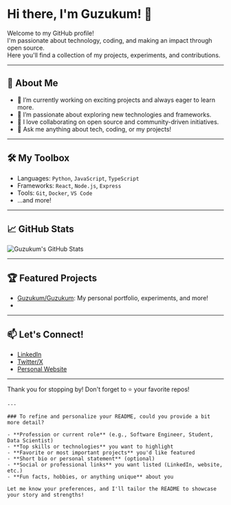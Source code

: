 # Hi there, I'm Guzukum! 👋

Welcome to my GitHub profile!  
I'm passionate about technology, coding, and making an impact through open source.  
Here you'll find a collection of my projects, experiments, and contributions.

---

## 🚀 About Me

- 🔭 I’m currently working on exciting projects and always eager to learn more.
- 🌱 I’m passionate about exploring new technologies and frameworks.
- 🤝 I love collaborating on open source and community-driven initiatives.
- 💬 Ask me anything about tech, coding, or my projects!

---

## 🛠️ My Toolbox

<!-- Highlight your favorite languages, frameworks, and tools! -->
- Languages: `Python`, `JavaScript`, `TypeScript`
- Frameworks: `React`, `Node.js`, `Express`
- Tools: `Git`, `Docker`, `VS Code`
- ...and more!

---

## 📈 GitHub Stats

![Guzukum's GitHub Stats](https://github-readme-stats.vercel.app/api?username=Guzukum&show_icons=true&theme=radical)

---

## 🏆 Featured Projects

- [Guzukum/Guzukum](https://github.com/Guzukum/Guzukum): My personal portfolio, experiments, and more!
- <!-- Add more projects here -->

---

## 📫 Let's Connect!

<!-- Add your social links here -->
- [LinkedIn](#)
- [Twitter/X](#)
- [Personal Website](#)

---

Thank you for stopping by! Don't forget to ⭐️ your favorite repos!

```
---

### To refine and personalize your README, could you provide a bit more detail?

- **Profession or current role** (e.g., Software Engineer, Student, Data Scientist)
- **Top skills or technologies** you want to highlight
- **Favorite or most important projects** you'd like featured
- **Short bio or personal statement** (optional)
- **Social or professional links** you want listed (LinkedIn, website, etc.)
- **Fun facts, hobbies, or anything unique** about you

Let me know your preferences, and I'll tailor the README to showcase your story and strengths!
